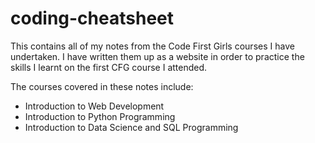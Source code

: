 # coding-cheatsheet
This contains all of my notes from the Code First Girls courses I have undertaken. I have written them up as a website in order to practice the skills I learnt on the first CFG course I attended.

 The courses covered in these notes include:
 * Introduction to Web Development 
 * Introduction to Python Programming
 * Introduction to Data Science and SQL Programming
